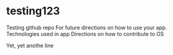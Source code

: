 # testing123
Testing github repo
For future directions on how to use your app.
Technologies used in app
Directions on how to contribute to OS

Yet, yet anothe line
